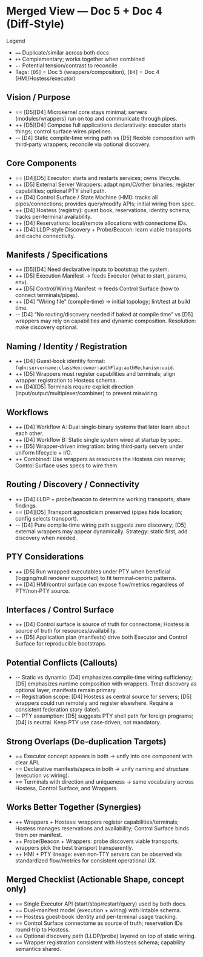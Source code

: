 # Merged View — Doc 5 + Doc 4 (Diff‑Style)

Legend

- `==` Duplicate/similar across both docs
- `++` Complementary; works together when combined
- `--` Potential tension/contrast to reconcile
- Tags: `[D5]` = Doc 5 (wrappers/composition), `[D4]` = Doc 4 (HMI/Hostess/executor)

## Vision / Purpose

- == [D5][D4] Microkernel core stays minimal; servers (modules/wrappers) run on top and communicate through pipes.
- ++ [D5][D4] Compose full applications declaratively: executor starts things; control surface wires pipelines.
- -- [D4] Static compile‑time wiring path vs [D5] flexible composition with third‑party wrappers; reconcile via optional discovery.

## Core Components

- == [D4][D5] Executor: starts and restarts services; owns lifecycle.
- ++ [D5] External Server Wrappers: adapt npm/C/other binaries; register capabilities; optional PTY shell path.
- ++ [D4] Control Surface / State Machine (HMI): tracks all pipes/connections; provides query/modify APIs; initial wiring from spec.
- ++ [D4] Hostess (registry): guest book, reservations, identity schema; tracks per‑terminal availability.
- ++ [D4] Reservations: local/remote allocations with connectome IDs.
- ++ [D4] LLDP‑style Discovery + Probe/Beacon: learn viable transports and cache connectivity.

## Manifests / Specifications

- == [D5][D4] Need declarative inputs to bootstrap the system.
- ++ [D5] Execution Manifest → feeds Executor (what to start, params, env).
- ++ [D5] Control/Wiring Manifest → feeds Control Surface (how to connect terminals/pipes).
- ++ [D4] “Wiring file” (compile‑time) → initial topology; lint/test at build time.
- -- [D4] “No routing/discovery needed if baked at compile time” vs [D5] wrappers may rely on capabilities and dynamic composition. Resolution: make discovery optional.

## Naming / Identity / Registration

- ++ [D4] Guest‑book identity format: `fqdn:servername:classHex:owner:authFlag:authMechanism:uuid`.
- ++ [D5] Wrappers must register capabilities and terminals; align wrapper registration to Hostess schema.
- == [D4][D5] Terminals require explicit direction (input/output/multiplexer/combiner) to prevent miswiring.

## Workflows

- ++ [D4] Workflow A: Dual single‑binary systems that later learn about each other.
- ++ [D4] Workflow B: Static single system wired at startup by spec.
- ++ [D5] Wrapper‑driven integration: bring third‑party servers under uniform lifecycle + I/O.
- ++ Combined: Use wrappers as resources the Hostess can reserve; Control Surface uses specs to wire them.

## Routing / Discovery / Connectivity

- ++ [D4] LLDP + probe/beacon to determine working transports; share findings.
- == [D4][D5] Transport agnosticism preserved (pipes hide location; config selects transport).
- -- [D4] Pure compile‑time wiring path suggests zero discovery; [D5] external wrappers may appear dynamically. Strategy: static first, add discovery when needed.

## PTY Considerations

- ++ [D5] Run wrapped executables under PTY when beneficial (logging/null renderer supported) to fit terminal‑centric patterns.
- == [D4] HMI/control surface can expose flow/metrics regardless of PTY/non‑PTY source.

## Interfaces / Control Surface

- ++ [D4] Control surface is source of truth for connectome; Hostess is source of truth for resources/availability.
- ++ [D5] Application plan (manifests) drive both Executor and Control Surface for reproducible bootstraps.

## Potential Conflicts (Callouts)

- -- Static vs dynamic: [D4] emphasizes compile‑time wiring sufficiency; [D5] emphasizes runtime composition with wrappers. Treat discovery as optional layer; manifests remain primary.
- -- Registration scope: [D4] Hostess as central source for servers; [D5] wrappers could run remotely and register elsewhere. Require a consistent federation story (later).
- -- PTY assumption: [D5] suggests PTY shell path for foreign programs; [D4] is neutral. Keep PTY use case‑driven, not mandatory.

## Strong Overlaps (De‑duplication Targets)

- == Executor concept appears in both → unify into one component with clear API.
- == Declarative manifests/specs in both → unify naming and structure (execution vs wiring).
- == Terminals with direction and uniqueness → same vocabulary across Hostess, Control Surface, and Wrappers.

## Works Better Together (Synergies)

- ++ Wrappers + Hostess: wrappers register capabilities/terminals; Hostess manages reservations and availability; Control Surface binds them per manifest.
- ++ Probe/Beacon + Wrappers: probe discovers viable transports; wrappers pick the best transport transparently.
- ++ HMI + PTY lineage: even non‑TTY servers can be observed via standardized flow/metrics for consistent operational UX.

## Merged Checklist (Actionable Shape, concept only)

- == Single Executor API (start/stop/restart/query) used by both docs.
- == Dual‑manifest model (execution + wiring) with lintable schema.
- == Hostess guest‑book identity and per‑terminal usage tracking.
- == Control Surface connectome as source of truth; reservation IDs round‑trip to Hostess.
- == Optional discovery path (LLDP/probe) layered on top of static wiring.
- == Wrapper registration consistent with Hostess schema; capability semantics shared.

